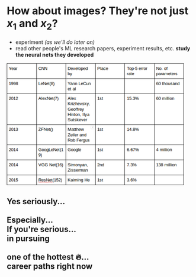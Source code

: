 # How about images?  They're not just $x_1$ and $x_2$?

- experiment _(as we'll do later on)_
- read other people's ML research papers, experiment results, etc. **study the neural nets they developed**

<div class="flex">
  <img alt="lenet" src="/images/lenet.png" style="height: 330px;" />

  <h2 class="mt-8 ml-8">
    Yes seriously...<br><br>
    Especially...<br>
    If you're serious...<br>
    in pursuing<br><br>
    one of the hottest 🔥...<br>
    career paths right now
  </h2>
</div>

